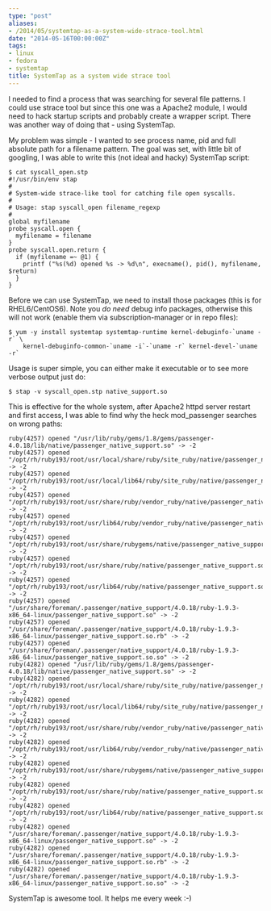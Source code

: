 ```yaml
---
type: "post"
aliases:
- /2014/05/systemtap-as-a-system-wide-strace-tool.html
date: "2014-05-16T00:00:00Z"
tags:
- linux
- fedora
- systemtap
title: SystemTap as a system wide strace tool
---
```


I needed to find a process that was searching for several file patterns. I
could use strace tool but since this one was a Apache2 module, I would need to
hack startup scripts and probably create a wrapper script. There was another
way of doing that - using SystemTap.

My problem was simple - I wanted to see process name, pid and full absolute
path for a filename pattern. The goal was set, with little bit of googling, I
was able to write this (not ideal and hacky) SystemTap script:

    $ cat syscall_open.stp
    #!/usr/bin/env stap
    #
    # System-wide strace-like tool for catching file open syscalls.
    #
    # Usage: stap syscall_open filename_regexp
    #
    global myfilename
    probe syscall.open {
      myfilename = filename
    }
    probe syscall.open.return {
      if (myfilename =~ @1) {
        printf ("%s(%d) opened %s -> %d\n", execname(), pid(), myfilename, $return)
      }
    }

Before we can use SystemTap, we need to install those packages (this is for
RHEL6/CentOS6). Note you _do need_ debug info packages, otherwise this will
not work (enable them via subscription-manager or in repo files):

    $ yum -y install systemtap systemtap-runtime kernel-debuginfo-`uname -r` \
        kernel-debuginfo-common-`uname -i`-`uname -r` kernel-devel-`uname -r`

Usage is super simple, you can either make it executable or to see more
verbose output just do:

    $ stap -v syscall_open.stp native_support.so

This is effective for the whole system, after Apache2 httpd server restart and
first access, I was able to find why the heck mod_passenger searches on wrong
paths:

    ruby(4257) opened "/usr/lib/ruby/gems/1.8/gems/passenger-4.0.18/lib/native/passenger_native_support.so" -> -2
    ruby(4257) opened "/opt/rh/ruby193/root/usr/local/share/ruby/site_ruby/native/passenger_native_support.so" -> -2
    ruby(4257) opened "/opt/rh/ruby193/root/usr/local/lib64/ruby/site_ruby/native/passenger_native_support.so" -> -2
    ruby(4257) opened "/opt/rh/ruby193/root/usr/share/ruby/vendor_ruby/native/passenger_native_support.so" -> -2
    ruby(4257) opened "/opt/rh/ruby193/root/usr/lib64/ruby/vendor_ruby/native/passenger_native_support.so" -> -2
    ruby(4257) opened "/opt/rh/ruby193/root/usr/share/rubygems/native/passenger_native_support.so" -> -2
    ruby(4257) opened "/opt/rh/ruby193/root/usr/share/ruby/native/passenger_native_support.so" -> -2
    ruby(4257) opened "/opt/rh/ruby193/root/usr/lib64/ruby/native/passenger_native_support.so" -> -2
    ruby(4257) opened "/usr/share/foreman/.passenger/native_support/4.0.18/ruby-1.9.3-x86_64-linux/passenger_native_support.so" -> -2
    ruby(4257) opened "/usr/share/foreman/.passenger/native_support/4.0.18/ruby-1.9.3-x86_64-linux/passenger_native_support.so.rb" -> -2
    ruby(4257) opened "/usr/share/foreman/.passenger/native_support/4.0.18/ruby-1.9.3-x86_64-linux/passenger_native_support.so.so" -> -2
    ruby(4282) opened "/usr/lib/ruby/gems/1.8/gems/passenger-4.0.18/lib/native/passenger_native_support.so" -> -2
    ruby(4282) opened "/opt/rh/ruby193/root/usr/local/share/ruby/site_ruby/native/passenger_native_support.so" -> -2
    ruby(4282) opened "/opt/rh/ruby193/root/usr/local/lib64/ruby/site_ruby/native/passenger_native_support.so" -> -2
    ruby(4282) opened "/opt/rh/ruby193/root/usr/share/ruby/vendor_ruby/native/passenger_native_support.so" -> -2
    ruby(4282) opened "/opt/rh/ruby193/root/usr/lib64/ruby/vendor_ruby/native/passenger_native_support.so" -> -2
    ruby(4282) opened "/opt/rh/ruby193/root/usr/share/rubygems/native/passenger_native_support.so" -> -2
    ruby(4282) opened "/opt/rh/ruby193/root/usr/share/ruby/native/passenger_native_support.so" -> -2
    ruby(4282) opened "/opt/rh/ruby193/root/usr/lib64/ruby/native/passenger_native_support.so" -> -2
    ruby(4282) opened "/usr/share/foreman/.passenger/native_support/4.0.18/ruby-1.9.3-x86_64-linux/passenger_native_support.so" -> -2
    ruby(4282) opened "/usr/share/foreman/.passenger/native_support/4.0.18/ruby-1.9.3-x86_64-linux/passenger_native_support.so.rb" -> -2
    ruby(4282) opened "/usr/share/foreman/.passenger/native_support/4.0.18/ruby-1.9.3-x86_64-linux/passenger_native_support.so.so" -> -2

SystemTap is awesome tool. It helps me every week :-)


